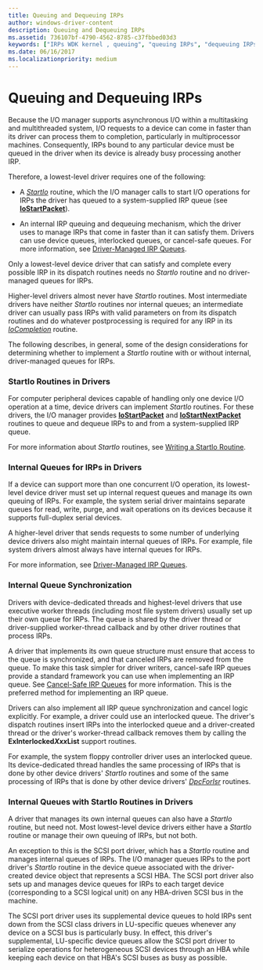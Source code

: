 ```yaml
---
title: Queuing and Dequeuing IRPs
author: windows-driver-content
description: Queuing and Dequeuing IRPs
ms.assetid: 736107bf-4790-4562-8785-c37fbbed03d3
keywords: ["IRPs WDK kernel , queuing", "queuing IRPs", "dequeuing IRPs", "multiple I/O request handling WDK kernel", "internal IRP queues WDK kernel", "synchronization WDK IRPs", "starting I/O operations", "I/O WDK kernel , operation starting", "StartIo routines", "cancel-safe IRP queues WDK kernel"]
ms.date: 06/16/2017
ms.localizationpriority: medium
---
```


# Queuing and Dequeuing IRPs





Because the I/O manager supports asynchronous I/O within a multitasking and multithreaded system, I/O requests to a device can come in faster than its driver can process them to completion, particularly in multiprocessor machines. Consequently, IRPs bound to any particular device must be queued in the driver when its device is already busy processing another IRP.

Therefore, a lowest-level driver requires one of the following:

-   A [*StartIo*](https://msdn.microsoft.com/library/windows/hardware/ff563858) routine, which the I/O manager calls to start I/O operations for IRPs the driver has queued to a system-supplied IRP queue (see [**IoStartPacket**](https://msdn.microsoft.com/library/windows/hardware/ff550370)).

-   An internal IRP queuing and dequeuing mechanism, which the driver uses to manage IRPs that come in faster than it can satisfy them. Drivers can use device queues, interlocked queues, or cancel-safe queues. For more information, see [Driver-Managed IRP Queues](driver-managed-irp-queues.md).

Only a lowest-level device driver that can satisfy and complete every possible IRP in its dispatch routines needs no *StartIo* routine and no driver-managed queues for IRPs.

Higher-level drivers almost never have *StartIo* routines. Most intermediate drivers have neither *StartIo* routines nor internal queues; an intermediate driver can usually pass IRPs with valid parameters on from its dispatch routines and do whatever postprocessing is required for any IRP in its [*IoCompletion*](https://msdn.microsoft.com/library/windows/hardware/ff548354) routine.

The following describes, in general, some of the design considerations for determining whether to implement a *StartIo* routine with or without internal, driver-managed queues for IRPs.

### StartIo Routines in Drivers

For computer peripheral devices capable of handling only one device I/O operation at a time, device drivers can implement *StartIo* routines. For these drivers, the I/O manager provides [**IoStartPacket**](https://msdn.microsoft.com/library/windows/hardware/ff550370) and [**IoStartNextPacket**](https://msdn.microsoft.com/library/windows/hardware/ff550358) routines to queue and dequeue IRPs to and from a system-supplied IRP queue.

For more information about *StartIo* routines, see [Writing a StartIo Routine](writing-a-startio-routine.md).

### Internal Queues for IRPs in Drivers

If a device can support more than one concurrent I/O operation, its lowest-level device driver must set up internal request queues and manage its own queuing of IRPs. For example, the system serial driver maintains separate queues for read, write, purge, and wait operations on its devices because it supports full-duplex serial devices.

A higher-level driver that sends requests to some number of underlying device drivers also might maintain internal queues of IRPs. For example, file system drivers almost always have internal queues for IRPs.

For more information, see [Driver-Managed IRP Queues](driver-managed-irp-queues.md).

### Internal Queue Synchronization

Drivers with device-dedicated threads and highest-level drivers that use executive worker threads (including most file system drivers) usually set up their own queue for IRPs. The queue is shared by the driver thread or driver-supplied worker-thread callback and by other driver routines that process IRPs.

A driver that implements its own queue structure must ensure that access to the queue is synchronized, and that canceled IRPs are removed from the queue. To make this task simpler for driver writers, cancel-safe IRP queues provide a standard framework you can use when implementing an IRP queue. See [Cancel-Safe IRP Queues](cancel-safe-irp-queues.md) for more information. This is the preferred method for implementing an IRP queue.

Drivers can also implement all IRP queue synchronization and cancel logic explicitly. For example, a driver could use an interlocked queue. The driver's dispatch routines insert IRPs into the interlocked queue and a driver-created thread or the driver's worker-thread callback removes them by calling the **ExInterlocked*Xxx*List** support routines.

For example, the system floppy controller driver uses an interlocked queue. Its device-dedicated thread handles the same processing of IRPs that is done by other device drivers' *StartIo* routines and some of the same processing of IRPs that is done by other device drivers' [*DpcForIsr*](https://msdn.microsoft.com/library/windows/hardware/ff544079) routines.

### Internal Queues with StartIo Routines in Drivers

A driver that manages its own internal queues can also have a *StartIo* routine, but need not. Most lowest-level device drivers either have a *StartIo* routine or manage their own queuing of IRPs, but not both.

An exception to this is the SCSI port driver, which has a *StartIo* routine and manages internal queues of IRPs. The I/O manager queues IRPs to the port driver's *StartIo* routine in the device queue associated with the driver-created device object that represents a SCSI HBA. The SCSI port driver also sets up and manages device queues for IRPs to each target device (corresponding to a SCSI logical unit) on any HBA-driven SCSI bus in the machine.

The SCSI port driver uses its supplemental device queues to hold IRPs sent down from the SCSI class drivers in LU-specific queues whenever any device on a SCSI bus is particularly busy. In effect, this driver's supplemental, LU-specific device queues allow the SCSI port driver to serialize operations for heterogeneous SCSI devices through an HBA while keeping each device on that HBA's SCSI buses as busy as possible.

 

 




